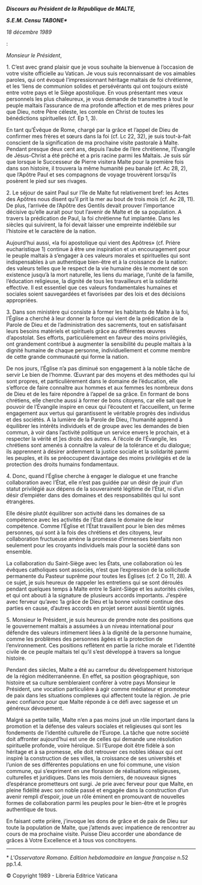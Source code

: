 ***Discours au Président de la République de MALTE,***

***S.E.M. Censu TABONE\****

*18 décembre 1989*

:

*Monsieur le Président*,

1\. C’est avec grand plaisir que je vous souhaite la bienvenue à l’occasion de votre visite officielle au Vatican. Je vous suis reconnaissant de vos aimables paroles, qui ont évoqué l’impressionnant héritage maltais de foi chrétienne, et les ‘liens de communion solides et persévérants qui ont toujours existé entre votre pays et le Siège apostolique. En vous présentant mes vœux personnels les plus chaleureux, je vous demande de transmettre à tout le peuple maltais l’assurance de ma profonde affection et de mes prières pour que Dieu, notre Père céleste, les comble en Christ de toutes les bénédictions spirituelles (cf. Ep 1, 3).

En tant qu’Évêque de Rome, chargé par la grâce et l’appel de Dieu de confirmer mes frères et sœurs dans la foi (cf. Lc 22, 32), je suis tout-à-fait conscient de la signification de ma prochaine visite pastorale à Malte. Pendant presque deux cent ans, depuis l’aube de l’ère chrétienne, l’Évangile de Jésus-Christ a été prêché et a pris racine parmi les Maltais. Je suis sûr que lorsque le Successeur de Pierre visitera Malte pour la première fois dans son histoire, il trouvera la même humanité peu banale (cf. Ac 28, 2), que l’Apôtre Paul et ses compagnons de voyage trouvèrent lorsqu’ils posèrent le pied sur ses rivages.

2\. Le séjour de saint Paul sur l’île de Malte fut relativement bref: les Actes des Apôtres nous disent qu’il prit la mer au bout de trois mois (cf. Ac 28, 11). De plus, l’arrivée de l’Apôtre des Gentils devait prouver l’importance décisive qu’elle aurait pour tout l’avenir de Malte et de sa population. A travers la prédication de Paul, la foi chrétienne fut implantée. Dans les siècles qui suivirent, la foi devait laisser une empreinte indélébile sur l’histoire et le caractère de la nation.

Aujourd’hui aussi, «la foi apostolique qui vient des Apôtres» (cf. Prière eucharistique 1) continue à être une inspiration et un encouragement pour le peuple maltais à s’engager à ces valeurs morales et spirituelles qui sont indispensables à un authentique bien-être et à la croissance de la nation: des valeurs telles que le respect de la vie humaine dès le moment de son existence jusqu’à la mort naturelle, les liens du mariage, l’unité de la famille, l’éducation religieuse, la dignité de tous les travailleurs et la solidarité effective. Il est essentiel que ces valeurs fondamentales humaines et sociales soient sauvegardées et favorisées par des lois et des décisions appropriées.

3\. Dans son ministère qui consiste à former les habitants de Malte à la foi, l’Église a cherché à leur donner la force qui vient de la prédication de la Parole de Dieu et de l’administration des sacrements, tout en satisfaisant leurs besoins matériels et spirituels grâce au différentes œuvres d’apostolat. Ses efforts, particulièrement en faveur des moins privilégiés, ont grandement contribué à augmenter la sensibilité du peuple maltais à la dignité humaine de chaque personne, individuellement et comme membre de cette grande communauté qui forme la nation.

De nos jours, l’Église n’a pas diminué son engagement à la noble tâche de servir Le bien de l’homme. Œuvrant par des moyens et des méthodes qui lui sont propres, et particulièrement dans le domaine de l’éducation, elle s’efforce de faire connaître aux hommes et aux femmes les nombreux dons de Dieu et de les faire répondre à l’appel de sa grâce. En formant de bons chrétiens, elle cherche aussi à former de bons citoyens, car elle sait que le pouvoir de l’Évangile inspire en ceux qui l’écoutent et l’accueillent, un ferme engagement aux vertus qui garantissent le véritable progrès des individus et des sociétés. A la lumière de la Parole de Dieu, l’humanité apprend à équilibrer les intérêts individuels et de groupe avec les demandes de bien commun, à voir dans l’activité politique un service envers le prochain, et à respecter la vérité et \]es droits des autres. A l’école de l’Évangile, les chrétiens sont amenés à connaître la valeur de la tolérance et du dialogue; ils apprennent à désirer ardemment la justice sociale et la solidarité parmi les peuples, et ils se préoccupent davantage des moins privilégiés et de la protection des droits humains fondamentaux.

4\. Donc, quand l’Église cherche à engager le dialogue et une franche collaboration avec l’État, elle n’est pas guidée par un désir de jouir d’un statut privilégié aux dépens de la souveraineté légitime de l’État, ni d’un désir d’empiéter dans des domaines et des responsabilités qui lui sont étrangères.

Elle désire plutôt équilibrer son activité dans les domaines de sa compétence avec les activités de l’État dans le domaine de leur compétence. Comme l’Église et l’État travaillent pour le bien des mêmes personnes, qui sont à la fois des chrétiens et des citoyens, leur collaboration fructueuse amène la promesse d’immenses bienfaits non seulement pour les croyants individuels mais pour la société dans son ensemble.

La collaboration du Saint-Siège avec les États, une collaboration où les évêques catholiques sont associés, n’est que l’expression de la sollicitude permanente du Pasteur suprême pour toutes les Églises (cf. 2 Co 11, 28). A ce sujet, je suis heureux de rappeler les entretiens qui se sont déroulés pendant quelques temps à Malte entre le Saint-Siège et les autorités civiles, et qui ont abouti à la signature de plusieurs accords importants. J’espère avec ferveur qu’avec 1a grâce de Dieu et la bonne volonté continue des parties en cause, d’autres accords en projet seront aussi bientôt signés.

5\. Monsieur le Président, je suis heureux de prendre note des positions que le gouvernement maltais a assumées à un niveau international pour défendre des valeurs intimement liées à la dignité de la personne humaine, comme les problèmes des personnes âgées et la protection de l’environnement. Ces positions reflètent en partie la riche morale et l’identité civile de ce peuple maltais tel qu’il s’est développé à travers sa longue histoire.

Pendant des siècles, Malte a été au carrefour du développement historique de la région méditerranéenne. En effet, sa position géographique, son histoire et sa culture sembleraient conférer à votre pays Monsieur le Président, une vocation particulière à agir comme médiateur et promoteur de paix dans les situations complexes qui affectent toute la région. Je prie avec confiance pour que Malte réponde à ce défi avec sagesse et un généreux dévouement.

Malgré sa petite taille, Malte n’en a pas moins joué un rôle important dans la promotion et la défense des valeurs sociales et religieuses qui sont les fondements de l’identité culturelle de l’Europe. La tâche que notre société doit affronter aujourd’hui est une de celles qui demande une résolution spirituelle profonde, voire héroïque. Si l’Europe doit être fidèle à son héritage et à sa promesse, elle doit retrouver ces nobles idéaux qui ont inspiré la construction de ses villes, la croissance de ses universités et l’union de ses différentes populations en une foi commune, une vision commune, qui s’expriment en une floraison de réalisations religieuses, culturelles et juridiques. Dans les mois derniers, de nouveaux signes d’espérance prometteurs ont surgi. Je prie avec ferveur pour que Malte, en pleine fidélité avec son noble passé et engagée dans la construction d’un avenir rempli d’espoir, joue un rôle éminent en promouvant de nouvelles formes de collaboration parmi les peuples pour le bien-être et le progrès authentique de tous.

En faisant cette prière, j’invoque les dons de grâce et de paix de Dieu sur toute la population de Malte, que j’attends avec impatience de rencontrer au cours de ma prochaine visite. Puisse Dieu accorder une abondance de grâces à Votre Excellence et à tous vos concitoyens.

* * *

\* *L'Osservatore Romano. Edition hebdomadaire en langue française* n.52 pp.1.4.

© Copyright 1989 - Libreria Editrice Vaticana